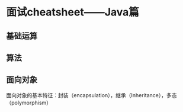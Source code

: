 # 面试cheatsheet——Java篇

## 基础运算

## 算法

## 面向对象

面向对象的基本特征：封装（encapsulation），继承（Inheritance），多态（polymorphism）
